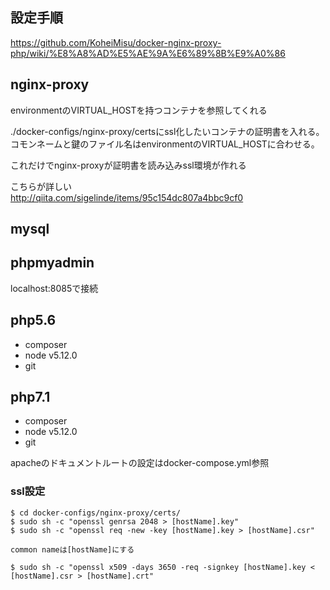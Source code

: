 ## 設定手順
https://github.com/KoheiMisu/docker-nginx-proxy-php/wiki/%E8%A8%AD%E5%AE%9A%E6%89%8B%E9%A0%86

## nginx-proxy
environmentのVIRTUAL_HOSTを持つコンテナを参照してくれる

./docker-configs/nginx-proxy/certsにssl化したいコンテナの証明書を入れる。  
コモンネームと鍵のファイル名はenvironmentのVIRTUAL_HOSTに合わせる。  

これだけでnginx-proxyが証明書を読み込みssl環境が作れる

こちらが詳しい  
http://qiita.com/sigelinde/items/95c154dc807a4bbc9cf0

## mysql

## phpmyadmin

localhost:8085で接続

## php5.6

- composer
- node v5.12.0
- git

## php7.1

- composer
- node v5.12.0
- git

apacheのドキュメントルートの設定はdocker-compose.yml参照

### ssl設定

```
$ cd docker-configs/nginx-proxy/certs/
$ sudo sh -c "openssl genrsa 2048 > [hostName].key"
$ sudo sh -c "openssl req -new -key [hostName].key > [hostName].csr"

common nameは[hostName]にする

$ sudo sh -c "openssl x509 -days 3650 -req -signkey [hostName].key < [hostName].csr > [hostName].crt"
```
